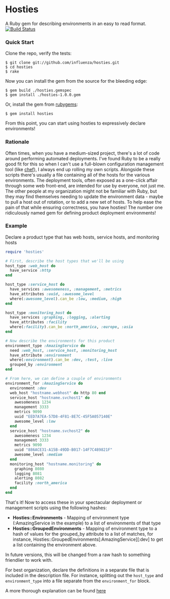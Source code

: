 # Hosties
A Ruby gem for describing environments in an easy to read format. 
[![Build Status](https://travis-ci.org/influenza/hosties.png)](https://travis-ci.org/influenza/hosties)

### Quick Start
Clone the repo, verify the tests:

```
$ git clone git://github.com/influenza/hosties.git
$ cd hosties
$ rake
```

Now you can install the gem from the source for the bleeding edge:

```
$ gem build ./hosties.gemspec
$ gem install ./hosties-1.0.0.gem
```

Or, install the gem from [rubygems](http://www.rubygems.org):
```
$ gem install hosties
```

From this point, you can start using hosties to expressively declare environments!

### Rationale
Often times, when you have a medium-sized project, there's a lot of code around 
performing automated deployments. I've found Ruby to be a really good fit for this
so when I can't use a full-blown configuration management tool (like [chef](http://www.opscode.com/chef/)), 
I always end up rolling my own scripts. Alongside these scripts there's usually a file 
containing all of the hosts for the various environments. The deployment tools, 
often exposed as a one-click affair through some web front-end, are intended for 
use by everyone, not just me. The other people at my organization might not be 
familiar with Ruby, but they may find themselves needing to update the environment
data - maybe to pull a host out of rotation, or to add a new set of hosts. To help
ease the pain of that while ensuring correctness, you have hosties! The number one 
ridiculously named gem for defining product deployment environments!

### Example

Declare a product type that has web hosts, service hosts, and monitoring hosts
```ruby
require 'hosties'

# First, describe the host types that we'll be using
host_type :web_host do
  have_service :http
end

host_type :service_host do
  have_services :awesomeness, :management, :metrics
  have_attributes :uuid, :awesome_level
  where(:awesome_level).can_be :low, :medium, :high
end

host_type :monitoring_host do
  have_services :graphing, :logging, :alerting
  have_attributes :facility
  where(:facility).can_be :north_america, :europe, :asia
end

# Now describe the environments for this product
environment_type :AmazingService do
  need :web_host, :service_host, :monitoring_host
  have_attribute :environment
  where(:environment).can_be :dev, :test, :live
  grouped_by :environment
end

# From here, we can define a couple of environments
environment_for :AmazingService do
  environment :dev
  web_host "hostname.webhost" do http 80 end
  service_host "hostname.svchost1" do 
    awesomeness 1234
    management 3333
    metrics 9090
    uuid "EED7A7EA-57D8-4F81-8E7C-45F5A057140E"
    awesome_level :low
  end
  service_host "hostname.svchost2" do 
    awesomeness 1234
    management 3333
    metrics 9090
    uuid "886ACE31-A15B-49DD-B017-14F7C489821F"
    awesome_level :medium
  end
  monitoring_host "hostname.monitoring" do
    graphing 8080
    logging 8081
    alerting 8082
    facility :north_america
  end
end
```
That's it! Now to access these in your spectacular deployment or management scripts 
using the following hashes:
- **Hosties::Environments** - Mapping of environment type (:AmazingService in the example) to a list of environments of that type
- **Hosties::GroupedEnvironments** - Mapping of environment type to a hash of values for the grouped_by attribute to a list of matches, for instance, Hosties::GroupedEnvironments[:AmazingService][:dev] to get a list containing the environment above.

In future versions, this will be changed from a raw hash to something friendlier to work with.

For best organization, declare the definitions in a separate file that is included in the
description file. For instance, splitting out the `host_type` and `environment_type` into
a file separate from the `environment_for` block.

A more thorough explanation can be found [here](http://dahlgren.so/projects/2013/05/05/Hosties/)

